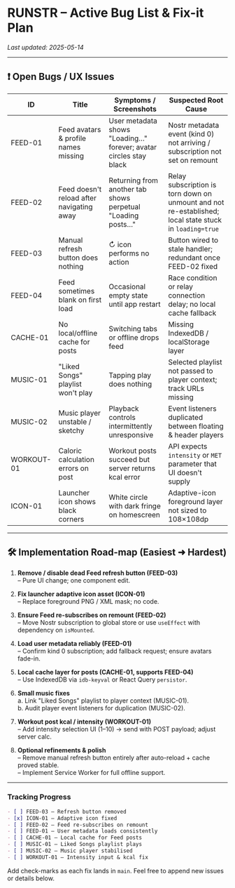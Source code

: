 # RUNSTR – Active Bug List & Fix-it Plan

_Last updated: 2025-05-14_

---

## ❗ Open Bugs / UX Issues

| ID | Title | Symptoms / Screenshots | Suspected Root Cause |
|----|-------|------------------------|----------------------|
| FEED-01 | Feed avatars & profile names missing | User metadata shows "Loading…" forever; avatar circles stay black | Nostr metadata event (kind 0) not arriving / subscription not set on remount |
| FEED-02 | Feed doesn't reload after navigating away | Returning from another tab shows perpetual "Loading posts…" | Relay subscription is torn down on unmount and not re-established; local state stuck in `loading=true` |
| FEED-03 | Manual refresh button does nothing | ↻ icon performs no action | Button wired to stale handler; redundant once FEED-02 fixed |
| FEED-04 | Feed sometimes blank on first load | Occasional empty state until app restart | Race condition or relay connection delay; no local cache fallback |
| CACHE-01 | No local/offline cache for posts | Switching tabs or offline drops feed | Missing IndexedDB / localStorage layer |
| MUSIC-01 | "Liked Songs" playlist won't play | Tapping play does nothing | Selected playlist not passed to player context; track URLs missing |
| MUSIC-02 | Music player unstable / sketchy | Playback controls intermittently unresponsive | Event listeners duplicated between floating & header players |
| WORKOUT-01 | Caloric calculation errors on post | Workout posts succeed but server returns kcal error | API expects `intensity` or `MET` parameter that UI doesn't supply |
| ICON-01 | Launcher icon shows black corners | White circle with dark fringe on homescreen | Adaptive-icon foreground layer not sized to 108×108dp |

---

## 🛠️ Implementation Road-map (Easiest ➜ Hardest)

1. **Remove / disable dead Feed refresh button (FEED-03)**  
   – Pure UI change; one component edit.

2. **Fix launcher adaptive icon asset (ICON-01)**  
   – Replace foreground PNG / XML mask; no code.

3. **Ensure Feed re-subscribes on remount (FEED-02)**  
   – Move Nostr subscription to global store or use `useEffect` with dependency on `isMounted`.

4. **Load user metadata reliably (FEED-01)**  
   – Confirm kind 0 subscription; add fallback request; ensure avatars fade-in.

5. **Local cache layer for posts (CACHE-01, supports FEED-04)**  
   – Use IndexedDB via `idb-keyval` or React Query `persistor`.

6. **Small music fixes**  
   a. Link "Liked Songs" playlist to player context (MUSIC-01).  
   b. Audit player event listeners for duplication (MUSIC-02).

7. **Workout post kcal / intensity (WORKOUT-01)**  
   – Add intensity selection UI (1–10) → send with POST payload; adjust server calc.

8. **Optional refinements & polish**  
   – Remove manual refresh button entirely after auto-reload + cache proved stable.  
   – Implement Service Worker for full offline support.

---

### Tracking Progress

```markdown
- [ ] FEED-03 – Refresh button removed
- [x] ICON-01 – Adaptive icon fixed
- [ ] FEED-02 – Feed re-subscribes on remount
- [ ] FEED-01 – User metadata loads consistently
- [ ] CACHE-01 – Local cache for Feed posts
- [ ] MUSIC-01 – Liked Songs playlist plays
- [ ] MUSIC-02 – Music player stabilised
- [ ] WORKOUT-01 – Intensity input & kcal fix
```

Add check-marks as each fix lands in `main`.  Feel free to append new issues or details below. 